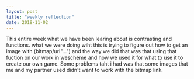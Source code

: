 ```yaml
---
layout: post
title: "weekly reflection"
date: 2018-11-02
---
```


This entire week what we have been learing about is contrasting and functions.
what we were doing wiht this is trying to figure out how to get an image with 
(bitmap/url"...") and the way we did that was that using that fuction on our
work in wescheme and how we used it for what to use it to create our own 
game. Some problems taht i had was that some images that me and my partner used 
didn't want to work with the bitmap link.
